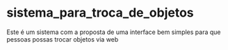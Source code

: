 # sistema_para_troca_de_objetos
Este é um sistema com a proposta de uma interface bem simples para que pessoas possas trocar objetos via web
